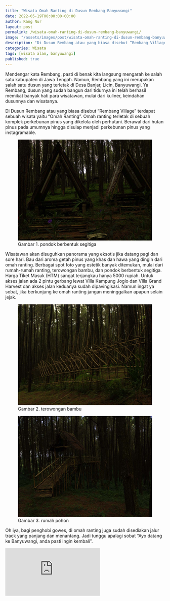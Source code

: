 ```yaml
---
title: "Wisata Omah Ranting di Dusun Rembang Banyuwangi"
date: 2022-05-19T00:00:00+00:00
author: Kang Nur
layout: post
permalink: /wisata-omah-ranting-di-dusun-rembang-banyuwangi/
image: "/assets/images/post/wisata-omah-ranting-di-dusun-rembang-banyuwangi/gambar1.jpg"
description: "Di Dusun Rembang atau yang biasa disebut “Rembang Village” terdapat sebuah wisata yaitu “Omah Ranting”. Omah ranting terletak di sebuah komplek perkebunan pinus yang dikelola oleh perhutani. Berawal dari hutan pinus pada umumnya hingga disulap menjadi perkebunan pinus yang instagramable."
categories: Wisata
tags: [wisata alam, banyuwangi]
published: true
---
```

Mendengar kata Rembang, pasti di benak kita langsung mengarah ke salah satu kabupaten di Jawa Tengah. Namun, Rembang yang ini merupakan salah satu dusun yang terletak di Desa Banjar, Licin, Banyuwangi. Ya Rembang, dusun yang sudah bangun dari tidurnya ini telah berhasil memikat banyak hati para wisatawan, mulai dari kuliner, keindahan dusunnya dan wisatanya.

Di Dusun Rembang atau yang biasa disebut “Rembang Village” terdapat sebuah wisata yaitu “Omah Ranting”. Omah ranting terletak di sebuah komplek perkebunan pinus yang dikelola oleh perhutani. Berawal dari hutan pinus pada umumnya hingga disulap menjadi perkebunan pinus yang instagramable.

<figure>
<img src="/assets/images/post/wisata-omah-ranting-di-dusun-rembang-banyuwangi/gambar1.jpg">
<figcaption>Gambar 1. pondok berbentuk segitiga </figcaption>
</figure>

Wisatawan akan disuguhkan panorama yang eksotis jika datang pagi dan sore hari. Bau dari aroma getah pinus yang khas dan hawa yang dingin dari omah ranting. Berbagai spot foto yang estetik banyak ditemukan, mulai dari rumah-rumah ranting, terowongan bambu, dan pondok berbentuk segitiga. Harga Tiket Masuk (HTM) sangat terjangkau hanya 5000 rupiah. Untuk akses jalan ada 2 pintu gerbang lewat Villa Kampung Joglo dan Villa Grand Harvest dan akses jalan keduanya sudah dipavingisasi. Namun ingat ya sobat, jika berkunjung ke omah ranting jangan meninggalkan apapun selain jejak.

<figure>
<img src="/assets/images/post/wisata-omah-ranting-di-dusun-rembang-banyuwangi/gambar2.jpg">
<figcaption>Gambar 2. terowongan bambu </figcaption>
</figure>

<figure>
<img src="/assets/images/post/wisata-omah-ranting-di-dusun-rembang-banyuwangi/gambar3.jpg">
<figcaption>Gambar 3. rumah pohon </figcaption>
</figure>

Oh iya, bagi penghobi gowes, di omah ranting juga sudah disediakan jalur track yang panjang dan menantang. Jadi tunggu apalagi sobat “Ayo datang ke Banyuwangi, anda pasti ingin kembali”.

<div class="map-responsive">
<iframe src="https://www.google.com/maps/embed?pb=!1m18!1m12!1m3!1d3949.3278028393734!2d114.2348873138081!3d-8.169692384133484!2m3!1f0!2f0!3f0!3m2!1i1024!2i768!4f13.1!3m3!1m2!1s0x2dd14d076dab0c03%3A0x2e4b4be132d560b7!2sOmah%20Ranting!5e0!3m2!1sid!2sid!4v1652950100793!5m2!1sid!2sid"  style="border:0;" allowfullscreen="" loading="lazy" referrerpolicy="no-referrer-when-downgrade"></iframe>
</div>